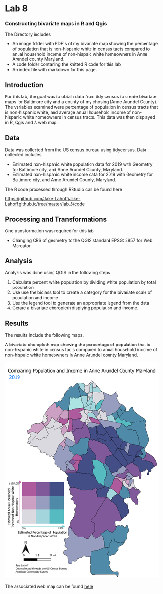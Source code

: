 # Lab 8
### Constructing bivariate maps in R and Qgis
The Directory includes 
- An image folder with PDF's of my bivariate map showing the percentage of population that is non-hispanic white in census tacts compared to anual household income of non-hispaic white homeowners in Anne Arundel county Maryland.
- A code folder contaning the knitted R code for this lab
- An index file with markdown for this page.

## Introduction
For this lab, the goal was to obtain data from tidy census to create bivariate maps for Baltimore city and a county of my chosing (Anne Arundel County). The variables examined were percentage of population in census tracts that is non-hispanic white, and average anual household income of non-hispanic white homeowners in census tracts. 
This data was then displayed in R, Qgis and A web map.

## Data
Data was collected from the US census bureau using tidycensus. 
Data collected includes
- Estimated non-hispanic white population data for 2019 with Geometry for Baltimore city, and Anne Arundel County, Maryland.
- Estimated non-hispanic white income data for 2019 with Geometry for Baltimore city, and Anne Arundel County, Maryland.

The R code processed through RStudio can be found here

https://github.com/Jake-Lahoff/Jake-Lahoff.github.io/tree/master/lab_8/code

## Processing and Transformations
One transformation was required for this lab
- Changing CRS of geometry to the QGIS standard EPSG: 3857 for Web Mercator

## Analysis
Analysis was done using QGIS in the following steps
1. Calculate percent white population by dividing white population by total population
2. Use use the biclass tool to create a category for the bivariate scale of population and income
3. Use the legend tool to generate an appropriate legend from the data
4. Gerate a bivariate choropleth displying population and income.

## Results
The results include the following maps.

A bivariate choropleth map showing the percentage of population that is non-hispanic white in census tacts compared to anual household income of non-hispaic white homeowners in Anne Arundel county Maryland.

<img src="images/ann_arundel_map.png?raw=true"/>

The associated web map can be found [here](qgis2web_2021_05_04-17_46_13_444443/index.html)



